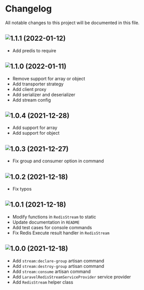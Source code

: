 # Changelog

All notable changes to this project will be documented in this file.

## ![1.1.1 (2022-01-12)](https://github.com/afikrim/laravel-redis-stream/compare/1.1.0...1.1.1)

- Add predis to require

## ![1.1.0 (2022-01-11)](https://github.com/afikrim/laravel-redis-stream/compare/1.0.4...1.1.0)

- Remove support for array or object
- Add transporter strategy
- Add client proxy
- Add serializer and deserializer
- Add stream config

## ![1.0.4 (2021-12-28)](https://github.com/afikrim/laravel-redis-stream/compare/1.0.3...1.0.4)

- Add support for array
- Add support for object

## ![1.0.3 (2021-12-27)](https://github.com/afikrim/laravel-redis-stream/compare/1.0.2...1.0.3)

- Fix group and consumer option in command

## ![1.0.2 (2021-12-18)](https://github.com/afikrim/laravel-redis-stream/compare/1.0.1...1.0.2)

- Fix typos

## ![1.0.1 (2021-12-18)](https://github.com/afikrim/laravel-redis-stream/compare/1.0.0...1.0.1)

- Modify functions in `RedisStream` to static
- Update documentation in `README`
- Add test cases for console commands
- Fix Redis Execute result handler in `RedisStream`

## ![1.0.0 (2021-12-18)](https://github.com/afikrim/laravel-redis-stream/tree/1.0.0)

- Add `stream:declare-group` artisan command
- Add `stream:destroy-group` artisan command
- Add `stream:consume` artisan command
- Add `LaravelRedisStreamServiceProvider` service provider
- Add `RedisStream` helper class
